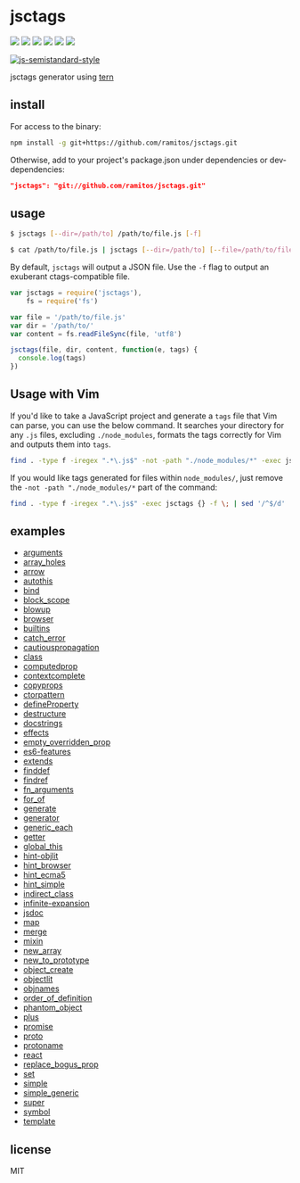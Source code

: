 # jsctags

[![](https://img.shields.io/travis/ramitos/jsctags.svg)](https://travis-ci.org/ramitos/jsctags) [![](https://img.shields.io/codeclimate/coverage/github/ramitos/jsctags.svg)](https://codeclimate.com/github/ramitos/jsctags/coverage) [![](https://img.shields.io/npm/v/jsctags.svg)](https://www.npmjs.com/package/jsctags) [![](https://img.shields.io/david/ramitos/jsctags.svg)](https://david-dm.org/ramitos/jsctags) [![](https://img.shields.io/codeclimate/github/ramitos/jsctags.svg)](https://codeclimate.com/github/ramitos/jsctags) [![](https://img.shields.io/npm/l/jsctags.svg)](https://www.npmjs.com/package/jsctags)

[![js-semistandard-style](https://cdn.rawgit.com/flet/semistandard/master/badge.svg)](https://github.com/Flet/semistandard)

jsctags generator using [tern](https://github.com/marijnh/tern)

## install

For access to the binary:

```sh
npm install -g git+https://github.com/ramitos/jsctags.git
```

Otherwise, add to your project's package.json under dependencies or
dev-dependencies:

```json
"jsctags": "git://github.com/ramitos/jsctags.git"
```

## usage

```sh
$ jsctags [--dir=/path/to] /path/to/file.js [-f]
```

```sh
$ cat /path/to/file.js | jsctags [--dir=/path/to] [--file=/path/to/file.js] [-f]
```

By default, `jsctags` will output a JSON file. Use the `-f` flag to output an exuberant ctags-compatible file.

```js
var jsctags = require('jsctags'),
    fs = require('fs')

var file = '/path/to/file.js'
var dir = '/path/to/'
var content = fs.readFileSync(file, 'utf8')

jsctags(file, dir, content, function(e, tags) {
  console.log(tags)
})
```

## Usage with Vim

If you'd like to take a JavaScript project and generate a `tags` file that Vim can parse, you can use the below command. It searches your directory for any `.js` files, excluding `./node_modules`, formats the tags correctly for Vim and outputs them into `tags`.

```bash
find . -type f -iregex ".*\.js$" -not -path "./node_modules/*" -exec jsctags {} -f \; | sed '/^$/d' | LANG=C sort > tags
```

If you would like tags generated for files within `node_modules/`, just remove the `-not -path "./node_modules/*` part of the command:

```bash
find . -type f -iregex ".*\.js$" -exec jsctags {} -f \; | sed '/^$/d' | LANG=C sort > tags
```

## examples

 * [arguments](examples/arguments.md)
 * [array_holes](examples/array_holes.md)
 * [arrow](examples/arrow.md)
 * [autothis](examples/autothis.md)
 * [bind](examples/bind.md)
 * [block_scope](examples/block_scope.md)
 * [blowup](examples/blowup.md)
 * [browser](examples/browser.md)
 * [builtins](examples/builtins.md)
 * [catch_error](examples/catch_error.md)
 * [cautiouspropagation](examples/cautiouspropagation.md)
 * [class](examples/class.md)
 * [computedprop](examples/computedprop.md)
 * [contextcomplete](examples/contextcomplete.md)
 * [copyprops](examples/copyprops.md)
 * [ctorpattern](examples/ctorpattern.md)
 * [defineProperty](examples/defineProperty.md)
 * [destructure](examples/destructure.md)
 * [docstrings](examples/docstrings.md)
 * [effects](examples/effects.md)
 * [empty_overridden_prop](examples/empty_overridden_prop.md)
 * [es6-features](examples/es6-features.md)
 * [extends](examples/extends.md)
 * [finddef](examples/finddef.md)
 * [findref](examples/findref.md)
 * [fn_arguments](examples/fn_arguments.md)
 * [for_of](examples/for_of.md)
 * [generate](examples/generate.sh)
 * [generator](examples/generator.md)
 * [generic_each](examples/generic_each.md)
 * [getter](examples/getter.md)
 * [global_this](examples/global_this.md)
 * [hint-objlit](examples/hint-objlit.md)
 * [hint_browser](examples/hint_browser.md)
 * [hint_ecma5](examples/hint_ecma5.md)
 * [hint_simple](examples/hint_simple.md)
 * [indirect_class](examples/indirect_class.md)
 * [infinite-expansion](examples/infinite-expansion.md)
 * [jsdoc](examples/jsdoc.md)
 * [map](examples/map.md)
 * [merge](examples/merge.md)
 * [mixin](examples/mixin.md)
 * [new_array](examples/new_array.md)
 * [new_to_prototype](examples/new_to_prototype.md)
 * [object_create](examples/object_create.md)
 * [objectlit](examples/objectlit.md)
 * [objnames](examples/objnames.md)
 * [order_of_definition](examples/order_of_definition.md)
 * [phantom_object](examples/phantom_object.md)
 * [plus](examples/plus.md)
 * [promise](examples/promise.md)
 * [proto](examples/proto.md)
 * [protoname](examples/protoname.md)
 * [react](examples/react.md)
 * [replace_bogus_prop](examples/replace_bogus_prop.md)
 * [set](examples/set.md)
 * [simple](examples/simple.md)
 * [simple_generic](examples/simple_generic.md)
 * [super](examples/super.md)
 * [symbol](examples/symbol.md)
 * [template](examples/template.md)

## license

MIT

